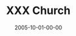 ---
layout: message
category: message
series: "Sex: What's The Big Deal?"
title: "XXX Church"
date: 2005-10-01-00-00
message_id: 100
audio-description: "Oh Great. Here we go. The church talks about sex. Hey, give us a chance. Expecting a bunch of tips to get your moral merit badge? Not going to happen. How about four weeks of polite euphemisms about the wonder of life? We don't even know how to do that. S"
audio: "http://www.crossroads.net/audio/2005/2005_08_Sex/Sex_04_10-02-05_XXX_Church.mp3"
audio-title: "XXX Church"
audio-duration: "38:33"
---